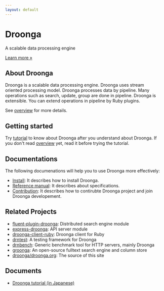 ```yaml
---
layout: default
---
```


<div class="jumbotron">
<h1>Droonga</h1>
<p>A scalable data processing engine</p>
<p><a class="btn btn-primary btn-lg" role="button" href="overview/">Learn more »</a></p>
</div>

## About Droonga

Droonga is a scalable data processing engine. Droonga uses stream oriented processing model. Droonga processes data by pipeline. Many operations such as search, update, group are done in pipeline. Droonga is extensible. You can extend operations in pipeline by Ruby plugins.

See [overview](overview/) for more details.

## Getting started

Try [tutorial](tutorial/) to know about Droonga after you understand about Droonga. If you don't read [overview](overview/) yet, read it before trying the tutorial.

## Documentations

The following documenations will help you to use Droonga more effectively:

* [Install](install/): It describes how to install Droonga.
* [Reference manual](reference/): It describes about specifications.
* [Contribution](contribution/): It describes how to contirubte Droonga project and join Droonga developement.

## Related Projects

* [fluent-plugin-droonga](https://github.com/droonga/fluent-plugin-droonga): Distributed search engine module
* [express-droonga](https://github.com/droonga/express-droonga): API server module
* [droonga-client-ruby](https://github.com/droonga/droonga-client-ruby): Droonga client for Ruby
* [drntest](https://github.com/droonga/drntest): A testing framework for Droonga
* [drnbench](https://github.com/droonga/drnbench): Generic benchmark tool for HTTP servers, mainly Droonga
* [groonga](http://groonga.org/): An open-source fulltext search engine and column store
* [droonga/droonga.org](https://github.com/droonga/droonga.org): The source of this site

## Documents

* [Droonga tutorial (in Japanese)](/ja/tutorial)
